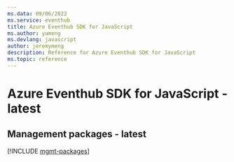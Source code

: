 ```yaml
---
ms.data: 09/06/2022
ms.service: eventhub
title: Azure Eventhub SDK for JavaScript
ms.author: yumeng
ms.devlang: javascript
author: jeremymeng
description: Reference for Azure Eventhub SDK for JavaScript
ms.topic: reference
---
```

# Azure Eventhub SDK for JavaScript - latest

## Management packages - latest
[!INCLUDE [mgmt-packages](eventhub-mgmt-index.md)]